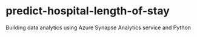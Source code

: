 # predict-hospital-length-of-stay
Building data analytics using Azure Synapse Analytics service and Python 
